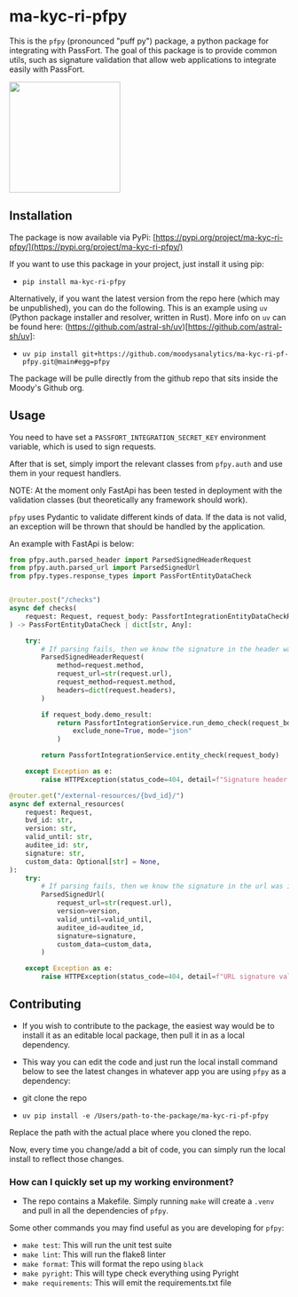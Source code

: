 # ma-kyc-ri-pfpy

This is the `pfpy` (pronounced "puff py") package, a python package for integrating with PassFort. The goal of this package is to provide common utils, such as signature validation that allow web applications to integrate easily with PassFort.

<img src="logo.jpg" width="200" height="200">

## Installation

The package is now available via PyPi: [https://pypi.org/project/ma-kyc-ri-pfpy/](https://pypi.org/project/ma-kyc-ri-pfpy/)

If you want to use this package in your project, just install it using pip:

- `pip install ma-kyc-ri-pfpy`

Alternatively, if you want the latest version from the repo here (which may be unpublished), you can do the following. This is an example using `uv` (Python package installer and resolver, written in Rust). More info on `uv` can be found here: (https://github.com/astral-sh/uv)[https://github.com/astral-sh/uv]:

- `uv pip install git+https://github.com/moodysanalytics/ma-kyc-ri-pf-pfpy.git@main#egg=pfpy`

The package will be pulle directly from the github repo that sits inside the Moody's Github org.

## Usage

You need to have set a `PASSFORT_INTEGRATION_SECRET_KEY` environment variable, which is used to sign requests.

After that is set, simply import the relevant classes from `pfpy.auth` and use them in your request handlers.

NOTE: At the moment only FastApi has been tested in deployment with the validation classes (but theoretically any framework should work).

`pfpy` uses Pydantic to validate different kinds of data. If the data is not valid, an exception will be thrown that should be handled by the application.

An example with FastApi is below:

```python
from pfpy.auth.parsed_header import ParsedSignedHeaderRequest
from pfpy.auth.parsed_url import ParsedSignedUrl
from pfpy.types.response_types import PassFortEntityDataCheck


@router.post("/checks")
async def checks(
    request: Request, request_body: PassfortIntegrationEntityDataCheckRequest
) -> PassFortEntityDataCheck | dict[str, Any]:

    try:
        # If parsing fails, then we know the signature in the header was invalid
        ParsedSignedHeaderRequest(
            method=request.method,
            request_url=str(request.url),
            request_method=request.method,
            headers=dict(request.headers),
        )

        if request_body.demo_result:
            return PassfortIntegrationService.run_demo_check(request_body.demo_result).model_dump(
                exclude_none=True, mode="json"
            )

        return PassfortIntegrationService.entity_check(request_body)

    except Exception as e:
        raise HTTPException(status_code=404, detail=f"Signature header validation failed: {e}.")

@router.get("/external-resources/{bvd_id}/")
async def external_resources(
    request: Request,
    bvd_id: str,
    version: str,
    valid_until: str,
    auditee_id: str,
    signature: str,
    custom_data: Optional[str] = None,
):
    try:
        # If parsing fails, then we know the signature in the url was invalid
        ParsedSignedUrl(
            request_url=str(request.url),
            version=version,
            valid_until=valid_until,
            auditee_id=auditee_id,
            signature=signature,
            custom_data=custom_data,
        )

    except Exception as e:
        raise HTTPException(status_code=404, detail=f"URL signature validation failed.: {e}")
```

## Contributing

- If you wish to contribute to the package, the easiest way would be to install it as an editable local package, then pull it in as a local dependency. 

- This way you can edit the code and just run the local install command below to see the latest changes in whatever app you are using `pfpy` as a dependency:

- git clone the repo
- `uv pip install -e /Users/path-to-the-package/ma-kyc-ri-pf-pfpy`

Replace the path with the actual place where you cloned the repo.

Now, every time you change/add a bit of code, you can simply run the local install to reflect those changes.

### How can I quickly set up my working environment?

- The repo contains a Makefile. Simply running `make` will create a `.venv` and pull in all the dependencies of `pfpy`.

Some other commands you may find useful as you are developing for `pfpy`:

- `make test`: This will run the unit test suite
- `make lint`: This will run the flake8 linter
- `make format`: This will format the repo using `black`
- `make pyright`: This will type check everything using Pyright
- `make requirements`: This will emit the requirements.txt file